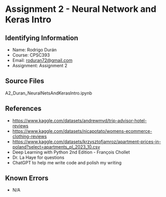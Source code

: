  # Assignment 2 - Neural Network and Keras Intro

## Identifying Information

* Name: Rodrigo Durán
* Course: CPSC393
* Email: roduran72@gmail.com
* Assignment: Assignment 2

## Source Files
A2_Duran_NeuralNetsAndKerasIntro.ipynb

## References

* https://www.kaggle.com/datasets/andrewmvd/trip-advisor-hotel-reviews
* https://www.kaggle.com/datasets/nicapotato/womens-ecommerce-clothing-reviews
* https://www.kaggle.com/datasets/krzysztofjamroz/apartment-prices-in-poland?select=apartments_pl_2023_10.csv
* Deep Learning with Python 2nd Edition - François Chollet
* Dr. La Haye for questions
* ChatGPT to help me write code and polish my writing


## Known Errors

* N/A
